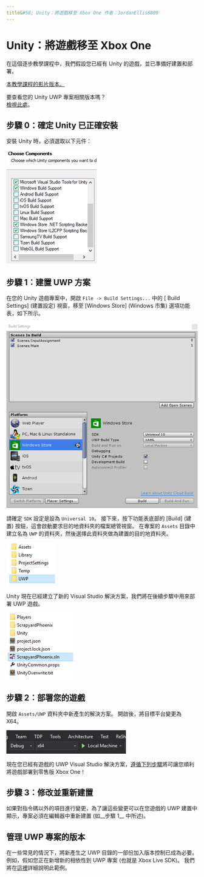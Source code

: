 ```yaml
---
title&#58; Unity：將遊戲移至 Xbox One 作者：JordanEllis6809 
---
```


# Unity：將遊戲移至 Xbox One

在這個逐步教學課程中，我們假設您已經有 Unity 的遊戲，並已準備好建置和部署。

[本教學課程的影片版本。](https://www.youtube.com/watch?v=f0Ptvw7k-CE)

要查看您的 Unity UWP 專案相關版本嗎？  
            [檢視此處](development-lanes-unity-versioning.md)。

## 步驟 0：確定 Unity 已正確安裝

安裝 Unity 時，必須選取以下元件：

![Unity 安裝元件](images/unity-install-components.png)

## 步驟 1︰建置 UWP 方案

在您的 Unity 遊戲專案中，開啟 `File -> Build Settings...` 中的 [ Build Settings] (建置設定) 視窗，移至 [Windows Store] (Windows 市集) 選項功能表，如下所示。

![建置設定視窗](images/build-settings.png)

請確定 `SDK` 設定是設為 `Universal 10`。 接下來，按下功能表底部的 [Build] (建置) 按鈕，這會啟動要求目的地資料夾的檔案總管視窗。 在專案的 `Assets` 目錄中建立名為 `UWP` 的資料夾，然後選擇此資料夾做為建置的目的地資料夾。

![建置目的地資料夾](images/build-destination.png)

Unity 現在已經建立了新的 Visual Studio 解決方案，我們將在後續步驟中用來部署 UWP 遊戲。

![UWP VS 解決方案](images/uwp-vs-solution.png)

## 步驟 2︰部署您的遊戲

開啟 `Assets/UWP` 資料夾中新產生的解決方案。  開啟後，將目標平台變更為 X64。

![x64 建置平台](images/x64-build-platform.png)

現在您已經有遊戲的 UWP Visual Studio 解決方案，[遵循下列步驟](https://msdn.microsoft.com/windows/uwp/xbox-apps/getting-started)將可讓您順利將遊戲部署到零售版 Xbox One！

## 步驟 3︰修改並重新建置

如果對指令碼以外的項目進行變更，為了讓這些變更可以在您遊戲的 UWP 建置中顯示，專案必須在編輯器中重新建置 (如__步驟 1__ 中所述)。

## 管理 UWP 專案的版本

在一些常見的情況下，將新產生之 UWP 目錄的一部份加入版本控制已成為必要。  例如，假如您正在新增新的相依性到 UWP 專案 (也就是 Xbox Live SDK)。  我們將在[這裡](development-lanes-unity-versioning.md)詳細說明此範例。



<!--HONumber=Jul16_HO2-->


